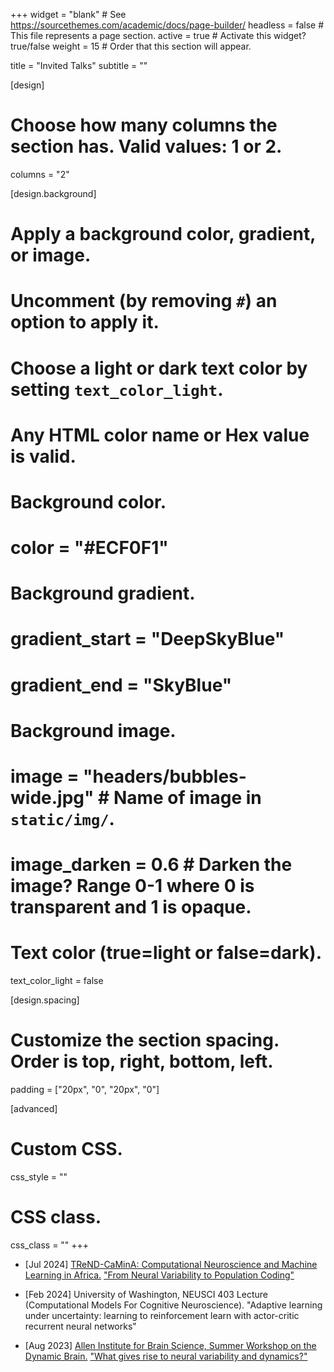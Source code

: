 +++
widget = "blank"  # See https://sourcethemes.com/academic/docs/page-builder/
headless = false  # This file represents a page section.
active = true  # Activate this widget? true/false
weight = 15  # Order that this section will appear.

title = "Invited Talks"
subtitle = ""

[design]
  # Choose how many columns the section has. Valid values: 1 or 2.
  columns = "2"

[design.background]
  # Apply a background color, gradient, or image.
  #   Uncomment (by removing `#`) an option to apply it.
  #   Choose a light or dark text color by setting `text_color_light`.
  #   Any HTML color name or Hex value is valid.

  # Background color.
  # color = "#ECF0F1"
  
  # Background gradient.
  # gradient_start = "DeepSkyBlue"
  # gradient_end = "SkyBlue"
  
  # Background image.
  # image = "headers/bubbles-wide.jpg"  # Name of image in `static/img/`.
  # image_darken = 0.6  # Darken the image? Range 0-1 where 0 is transparent and 1 is opaque.

  # Text color (true=light or false=dark).
  text_color_light = false

[design.spacing]
  # Customize the section spacing. Order is top, right, bottom, left.
  padding = ["20px", "0", "20px", "0"]

[advanced]
 # Custom CSS. 
 css_style = ""
 
 # CSS class.
 css_class = ""
+++

+ [Jul 2024] [TReND-CaMinA: Computational Neuroscience and Machine Learning in Africa.](https://trendinafrica.org/trend-camina/) ["From Neural Variability to Population Coding"](https://github.com/trendinafrica/TReND-CaMinA/blob/main/notebooks/Rwanda24/10-11-Wed-Thu-AllenTutorial/Code_Ocean_tutorials/Day%202%20-%20Neural%20variability.ipynb)

+ [Feb 2024] University of Washington, NEUSCI 403 Lecture (Computational Models For Cognitive Neuroscience). "Adaptive learning under uncertainty: learning to reinforcement learn with actor-critic recurrent neural networks"

+ [Aug 2023] [Allen Institute for Brain Science, Summer Workshop on the Dynamic Brain.](https://alleninstitute.org/events/summer-workshop-on-the-dynamic-brain-2023/) ["What gives rise to neural variability and dynamics?"](https://github.com/AllenInstitute/swdb_variability/tree/main)
